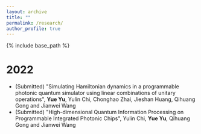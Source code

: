 ```yaml
---
layout: archive
title: ""
permalink: /research/
author_profile: true
---
```


{% include base_path %}

2022
======
* (Submitted) "Simulating Hamiltonian dynamics in a programmable photonic quantum simulator using linear combinations of unitary operations", **Yue Yu**, Yulin Chi, Chonghao Zhai, Jieshan Huang, Qihuang Gong and Jianwei Wang
* (Submitted) "High-dimensional Quantum Information Processing on Programmable Integrated Photonic Chips", Yulin Chi, **Yue Yu**, Qihuang Gong and Jianwei Wang

  
  
